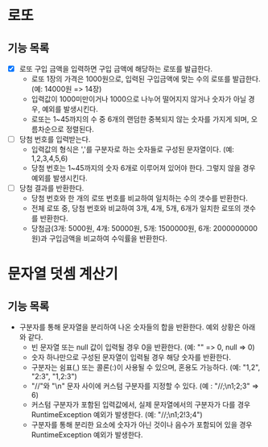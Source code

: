 # 로또
## 기능 목록
* [X] 로또 구입 금액을 입력하면 구입 금액에 해당하는 로또를 발급한다.
  * 로또 1장의 가격은 1000원으로, 입력된 구입금액에 맞는 수의 로또를 발급한다. (예: 14000원 => 14장)
  * 입력값이 1000미만이거나 1000으로 나누어 떨어지지 않거나 숫자가 아닐 경우, 예외를 발생시킨다.
  * 로또는 1~45까지의 수 중 6개의 랜덤한 중복되지 않는 숫자를 가지게 되며, 오름차순으로 정렬된다.
* [ ] 당첨 번호를 입력받는다.
  * 입력값의 형식은 ','를 구분자로 하는 숫자들로 구성된 문자열이다. (예: 1,2,3,4,5,6)
  * 당첨 번호는 1~45까지의 숫자 6개로 이루어져 있어야 한다. 그렇지 않을 경우 예외를 발생시킨다.
* [ ] 당첨 결과를 반환한다.
  * 당첨 번호와 한 개의 로또 번호를 비교하여 일치하는 수의 갯수를 반환한다.
  * 전체 로또 중, 당첨 번호와 비교하여 3개, 4개, 5개, 6개가 일치한 로또의 갯수를 반환한다.
  * 당첨금(3개: 5000원, 4개: 50000원, 5개: 1500000원, 6개: 2000000000원)과 구입금액을 비교하여 수익률을 반환한다.

# 문자열 덧셈 계산기
## 기능 목록
* 구분자를 통해 문자열을 분리하여 나온 숫자들의 합을 반환한다. 예외 상황은 아래와 같다.
  * 빈 문자열 또는 null 값이 입력될 경우 0을 반환한다. (예: "" => 0, null => 0)
  * 숫자 하나만으로 구성된 문자열이 입력될 경우 해당 숫자를 반환한다.
  * 구분자는 쉼표(,) 또는 콜론(:)이 사용될 수 있으며, 혼용도 가능하다. (예: "1,2", "2:3", "1,2:3")
  * "//"와 "\n" 문자 사이에 커스텀 구분자를 지정할 수 있다. (예 : "//;\n1;2;3" => 6)
  * 커스텀 구분자가 포함된 입력값에서, 실제 문자열에서의 구분자가 다를 경우 RuntimeException 예외가 발생한다. (예: "//;\n1;2!3;4")
  * 구분자를 통해 분리한 요소에 숫자가 아닌 것이나 음수가 포함되어 있을 경우 RuntimeException 예외가 발생한다.
